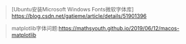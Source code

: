 >  [Ubuntu安装Microsoft Windows Fonts微软字体库] https://blog.csdn.net/gatieme/article/details/51901396

> matplotlib字体问题:https://mathsyouth.github.io/2019/06/12/macos-matplotlib
